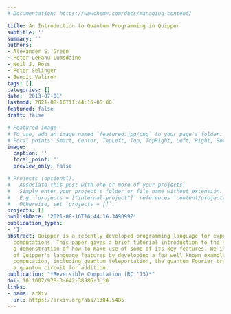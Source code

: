 ```yaml
---
# Documentation: https://wowchemy.com/docs/managing-content/

title: An Introduction to Quantum Programming in Quipper
subtitle: ''
summary: ''
authors:
- Alexander S. Green
- Peter LeFanu Lumsdaine
- Neil J. Ross
- Peter Selinger
- Benoît Valiron
tags: []
categories: []
date: '2013-07-01'
lastmod: 2021-08-16T11:44:16-05:00
featured: false
draft: false

# Featured image
# To use, add an image named `featured.jpg/png` to your page's folder.
# Focal points: Smart, Center, TopLeft, Top, TopRight, Left, Right, BottomLeft, Bottom, BottomRight.
image:
  caption: ''
  focal_point: ''
  preview_only: false

# Projects (optional).
#   Associate this post with one or more of your projects.
#   Simply enter your project's folder or file name without extension.
#   E.g. `projects = ["internal-project"]` references `content/project/deep-learning/index.md`.
#   Otherwise, set `projects = []`.
projects: []
publishDate: '2021-08-16T16:44:16.349099Z'
publication_types:
- '1'
abstract: Quipper is a recently developed programming language for expressing quantum
  computations. This paper gives a brief tutorial introduction to the language, through
  a demonstration of how to make use of some of its key features. We illustrate many
  of Quipper's language features by developing a few well known examples of Quantum
  computation, including quantum teleportation, the quantum Fourier transform, and
  a quantum circuit for addition.
publication: "*Reversible Computation (RC '13)*"
doi: 10.1007/978-3-642-38986-3_10
links:
- name: arXiv
  url: https://arxiv.org/abs/1304.5485
---
```

